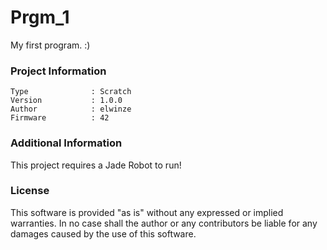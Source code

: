 Prgm_1
================

My first program. :)

### Project Information
```
Type              : Scratch
Version           : 1.0.0
Author            : elwinze
Firmware          : 42
```

### Additional Information
This project requires a Jade Robot to run!

### License
This software is provided "as is" without any expressed or implied warranties.  In no case shall the author or any contributors be liable for any damages caused by the use of this software.

